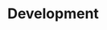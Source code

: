 ---
title: "Development"
draft: false
weight: 6
type: docs
icon: mdi-wrench-outline
carousel : true
---